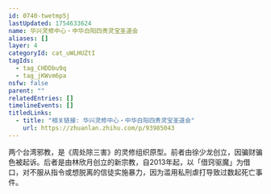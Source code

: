 ```yaml
---
id: 0740-twetmp5j
lastUpdated: 1754633624
name: 华兴灵修中心・中华白阳四贵灵宝圣道会
aliases: []
layer: 4
categoryId: cat_uWLHUZtI
tagIds:
  - tag_CHDDbu9q
  - tag_jKWvm6pa
nsfw: false
parent: ""
relatedEntries: []
timelineEvents: []
titledLinks:
  - title: "相关链接: 华兴灵修中心・中华白阳四贵灵宝圣道会"
    url: https://zhuanlan.zhihu.com/p/93985043
---
```


两个台湾邪教，是《周处除三害》的灵修组织原型。前者由徐少龙创立，因骗财骗色被起诉。后者是由林欣月创立的新宗教，自2013年起，以「借窍驱魔」为借口，对不服从指令或想脱离的信徒实施暴力，因为滥用私刑虐打导致过数起死亡事件。